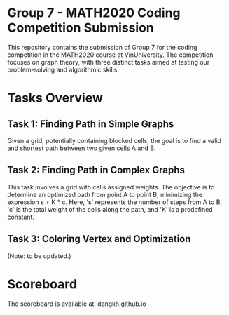 # Group 7 - MATH2020 Coding Competition Submission
This repository contains the submission of Group 7 for the coding competition in the MATH2020 course at VinUniversity. The competition focuses on graph theory, with three distinct tasks aimed at testing our problem-solving and algorithmic skills.

# Tasks Overview
## Task 1: Finding Path in Simple Graphs
Given a grid, potentially containing blocked cells, the goal is to find a valid and shortest path between two given cells A and B.  

## Task 2: Finding Path in Complex Graphs
This task involves a grid with cells assigned weights. The objective is to determine an optimized path from point A to point B, minimizing the expression s + K * c. Here, 's' represents the number of steps from A to B, 'c' is the total weight of the cells along the path, and 'K' is a predefined constant.  

## Task 3: Coloring Vertex and Optimization
(Note: to be updated.)

# Scoreboard
The scoreboard is available at: dangkh.github.io
